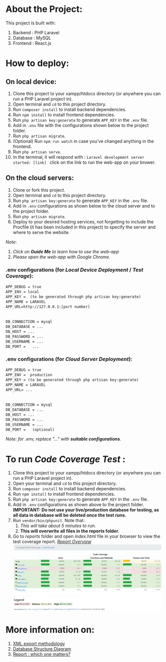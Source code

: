 # About the Project:
This project is built with:
1. Backend : PHP Laravel
2. Database : MySQL
3. Frontend : React.js

# How to deploy: 
## On local device:
1. Clone this project to your xampp/htdocs directory (or anywhere you can run a PHP Laravel project in).
2. Open terminal and `cd` to this project directory. 
3. Run `composer install` to install backend dependencies.
4. Run `npm install` to install frontend dependencies.
5. Run `php artisan key:generate` to generate `APP_KEY` in the `.env` file.
6. Add in `.env` file with the configurations shown below to the project folder.
7. Run `php artisan migrate`.
8. (Optional) Run `npm run watch` in case you've changed anything in the frontend.
8. Run `php artisan serve`.
9. In the terminal, it will respond with : `Laravel development server started: [link] ` click on the link to run the web-app on your brower.

## On the cloud servers: 
1. Clone or fork this project. 
2. Open terminal and `cd` to this project directory.
3. Run  `php artisan key:generate` to generate `APP_KEY` in the `.env` file.
4. Add in `.env` configurations as shown below to the cloud server and to the project folder.
5. Run  `php artisan migrate`. 
6. Deploy to your desired hosting services, not forgetting to include the Procfile (it has been included in this project) to specify the server and where to serve the website.

*Note*:
1. *Click on **Guide Me** to learn how to use the web-app*
2. *Please open the web-app with Google Chrome.*

### .env configurations (for *Local Device Deployment* / *Test Coverage*):
```
APP_DEBUG = true
APP_ENV = local 
APP_KEY =  (to be generated through php artisan key:generate)
APP_NAME = LARAVEL
APP_URL=http://127.0.0.1:[port number]


DB_CONNECTION = mysql
DB_DATABASE = ...
DB_HOST = ...
DB_PASSWORD = ...
DB_USERNAME = ...
DB_PORT =   ...
```
### .env configurations (for *Cloud Server Deployment*):
```
APP_DEBUG = true
APP_ENV =  production
APP_KEY = (to be generated through php artisan key:generate)
APP_NAME = LARAVEL
APP_URL= ...


DB_CONNECTION = mysql
DB_DATABASE = ...
DB_HOST = ...
DB_PASSWORD = ...
DB_USERNAME = ...
DB_PORT =   (optional)
```
*Note: for .env, replace  "..." with __suitable configurations__.*

# To run *Code Coverage Test* : 
1. Clone this project to your xampp/htdocs directory (or anywhere you can run a PHP Laravel project in).
2. Open your terminal and `cd` to this project directory.
3. Run `composer install` to install backend dependencies.
4. Run `npm install` to install frontend dependencies.
5. Run  `php artisan key:generate` to generate `APP_KEY` in the `.env` file.
6. Add in `.env` configurations as shown above to the project folder. __IMPORTANT: Do not use your live/production database for testing, as all data in database will be deleted once the test runs.__
7. Run `vendor/bin/phpunit`. Note that:
    1. *This will take about 5 minutes to run.*
    2. __This will overwrite all files in the reports folder.__
8. Go to *reports* folder and open *index.html* file in your browser to view the test coverage report. 
_[Report Overview](report/index.html)_
![report/index.html](documentation/Overview.png)
# More information on: 
1. [XML export methodology](documentation/XMLExport.md)
2. [Database Structure Diagram](documentation/DBStructure.md)
3. [Report : which one matters? ](documentation/AboutReport.md)